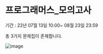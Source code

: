 # 프로그래머스_모의고사

기간 : 22년 07월 13일 10:00~ 08월 23일 23:59

총 3가지 문제집이 존재합니다.

![image](https://user-images.githubusercontent.com/72062916/183241439-b4c63c66-826b-4c2b-ab1e-d4d646cf7efd.png)
